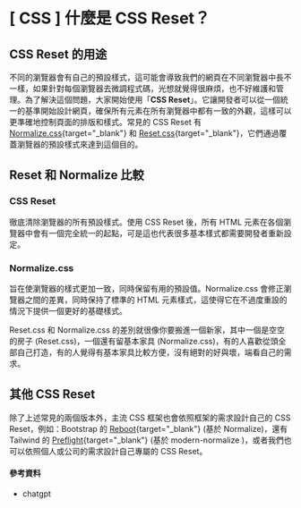 # \[ CSS ] 什麼是 CSS Reset？

## CSS Reset 的用途
不同的瀏覽器會有自己的預設樣式，這可能會導致我們的網頁在不同瀏覽器中長不一樣，如果針對每個瀏覽器去微調程式碼，光想就覺得很麻煩，也不好維護和管理。為了解決這個問題，大家開始使用「**CSS Reset**」。它讓開發者可以從一個統一的基準開始設計網頁，確保所有元素在所有瀏覽器中都有一致的外觀，這樣可以更準確地控制頁面的排版和樣式。常見的 CSS Reset 有 [Normalize.css](https://necolas.github.io/normalize.css/){target="_blank"} 和 [Reset.css](https://meyerweb.com/eric/tools/css/reset/){target="_blank"}，它們通過覆蓋瀏覽器的預設樣式來達到這個目的。

## Reset 和 Normalize 比較
### CSS Reset
徹底清除瀏覽器的所有預設樣式。使用 CSS Reset 後，所有 HTML 元素在各個瀏覽器中會有一個完全統一的起點，可是這也代表很多基本樣式都需要開發者重新設定。

### Normalize.css
旨在使瀏覽器的樣式更加一致，同時保留有用的預設值。Normalize.css 會修正瀏覽器之間的差異，同時保持了標準的 HTML 元素樣式，這使得它在不過度重設的情況下提供一個更好的基礎樣式。


Reset.css 和 Normalize.css 的差別就很像你要搬進一個新家，其中一個是空空的房子 (Reset.css)，一個還有留基本家具 (Normalize.css)，有的人喜歡從頭全部自己打造，有的人覺得有基本家具比較方便，沒有絕對的好與壞，端看自己的需求。


## 其他 CSS Reset
除了上述常見的兩個版本外，主流 CSS 框架也會依照框架的需求設計自己的 CSS Reset，例如：Bootstrap 的 [Reboot](https://getbootstrap.com/docs/5.3/content/reboot/#approach){target="_blank"} (基於 Normalize)，還有 Tailwind 的 [Preflight](https://tailwindcss.com/docs/preflight){target="_blank"} (基於 modern-normalize )，或者我們也可以依照個人或公司的需求設計自己專屬的 CSS Reset。


#### 參考資料
* chatgpt
